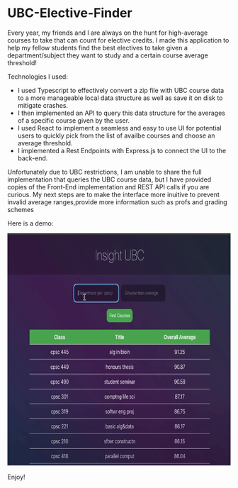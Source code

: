 # UBC-Elective-Finder

Every year, my friends and I are always on the hunt for high-average courses to take that can count for elective credits. I made this application to help my fellow students find the best electives to take given a department/subject they want to study and a certain course average threshold!

Technologies I used:
* I used Typescript to effectively convert a zip file with UBC course data to a more manageable local data structure as well as save it on disk to mitigate crashes.
* I then implemented an API to query this data structure for the averages of a specific course given by the user.
* I used React to implement a seamless and easy to use UI for potential users to quickly pick from the list of availbe courses and choose an average threshold.
* I implemented a Rest Endpoints with Express.js to connect the UI to the back-end.

Unfortunately due to UBC restrictions, I am unable to share the full implementation that queries the UBC course data, but I have provided copies of the Front-End implementation and REST API calls if you are curious. My next steps are to make the interface more inuitive to prevent invalid average ranges,provide more information such as profs and grading schemes

Here is a demo: 

<img src="./Demo.gif" alt="screen-gif" width="714" height="524">

Enjoy!

